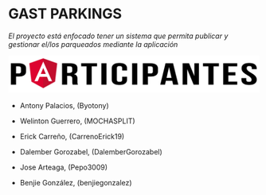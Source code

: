 # GAST PARKINGS

_El proyecto está enfocado tener  un sistema que permita publicar y gestionar el/los parqueados mediante la aplicación_

![Participantes](https://github.com/Byotony/logospng/blob/main/PNG/Participantes.png)

- Antony Palacios, (Byotony)

- Welinton Guerrero, (MOCHASPLIT)

- Erick Carreño, (CarrenoErick19)

- Dalember Gorozabel, (DalemberGorozabel)

- Jose Arteaga, (Pepo3009)

- Benjie González, (benjiegonzalez)
